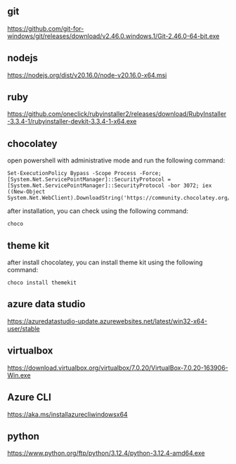 
## git

https://github.com/git-for-windows/git/releases/download/v2.46.0.windows.1/Git-2.46.0-64-bit.exe


## nodejs

https://nodejs.org/dist/v20.16.0/node-v20.16.0-x64.msi

## ruby

https://github.com/oneclick/rubyinstaller2/releases/download/RubyInstaller-3.3.4-1/rubyinstaller-devkit-3.3.4-1-x64.exe


## chocolatey
open powershell with administrative mode and run the following command:

```
Set-ExecutionPolicy Bypass -Scope Process -Force; [System.Net.ServicePointManager]::SecurityProtocol = [System.Net.ServicePointManager]::SecurityProtocol -bor 3072; iex ((New-Object System.Net.WebClient).DownloadString('https://community.chocolatey.org/install.ps1'))

```
after installation, you can check using the following command:

```
choco 

```
## theme kit

after install chocolatey, you can install theme kit using the following command:

```
choco install themekit

```

## azure data studio

https://azuredatastudio-update.azurewebsites.net/latest/win32-x64-user/stable



## virtualbox

https://download.virtualbox.org/virtualbox/7.0.20/VirtualBox-7.0.20-163906-Win.exe


## Azure CLI

https://aka.ms/installazurecliwindowsx64


## python 

https://www.python.org/ftp/python/3.12.4/python-3.12.4-amd64.exe
